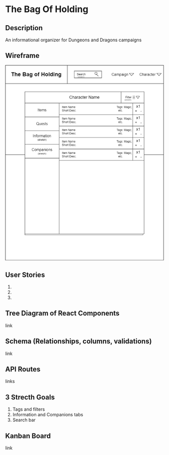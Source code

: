 # The Bag Of Holding

## Description

An informational organizer for Dungeons and Dragons campaigns

## Wireframe

![WireFrame](<pictures/Project Diagram.drawio.png>)

## User Stories

1. 
2. 
3. 

## Tree Diagram of React Components

link

## Schema (Relationships, columns, validations)

link

## API Routes

links

## 3 Strecth Goals

1. Tags and filters
2. Information and Companions tabs
3. Search bar

## Kanban Board

link
